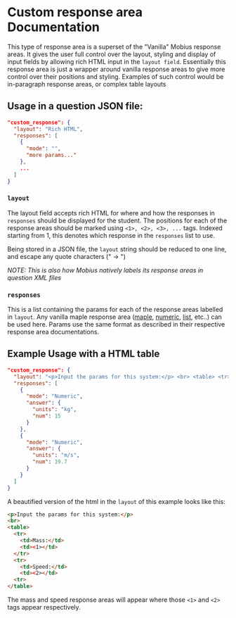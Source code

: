 # Custom response area Documentation
This type of response area is a superset of the "Vanilla" Mobius response areas. It gives the user full control over the layout, styling and display of input fields by allowing rich HTML input in the `layout field`. Essentially this response area is just a wrapper around vanilla response areas to give more control over their positions and styling. Examples of such control would be in-paragraph response areas, or complex table layouts

## Usage in a question JSON file:
```json
"custom_response": {
  "layout": "Rich HTML",
  "responses": [
    {
      "mode": "",
      "more params..."
    },
    ...
  ]
}
```

### `layout`
The layout field accepts rich HTML for where and how the responses in `responses` should be displayed for the student. The positions for each of the response areas should be marked using `<1>, <2>, <3>, ...` tags. Indexed starting from 1, this denotes which response in the `responses` list to use.

Being stored in a JSON file, the `layout` string should be reduced to one line, and escape any quote characters (" -> \")

*NOTE: This is also how Mobius natively labels its response areas in question XML files*

### `responses`
This is a list containing the params for each of the response areas labelled in `layout`. Any vanilla maple response area ([maple][1], [numeric][2], [list][3], etc..) can be used here. Params use the same format as described in their respective response area documentations.

[1]: ../Vanilla/maple.md
[2]: ../Vanilla/numeric.md
[3]: ../Vanilla/list.md

## Example Usage with a HTML table
```json
"custom_response": {
  "layout": "<p>Input the params for this system:</p> <br> <table> <tr><td>Mass:</td><td><1></td></tr> <tr><td>Speed:</td><td><2></td><tr> </table>",
  "responses": [
    {
      "mode": "Numeric",
      "answer": {
        "units": "kg",
        "num": 15
      }
    },
    {
      "mode": "Numeric",
      "answer": {
        "units": "m/s",
        "num": 19.7
      }
    }
  ]
}
```

A beautified version of the html in the `layout` of this example looks like this:
```html
<p>Input the params for this system:</p>
<br>
<table>
  <tr>
    <td>Mass:</td>
    <td><1></td>
  </tr>
  <tr>
    <td>Speed:</td>
    <td><2></td>
  <tr>
</table>
```

The mass and speed response areas will appear where those `<1>` and `<2>` tags appear respectively.
